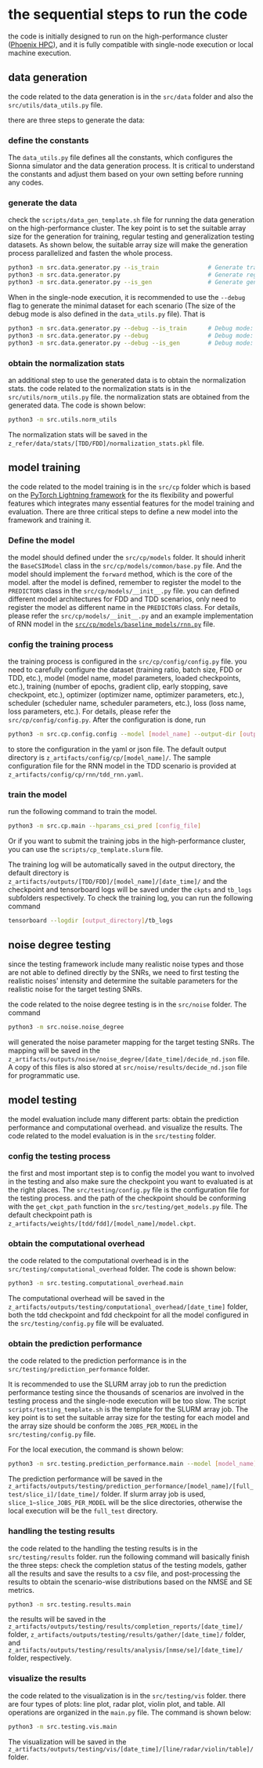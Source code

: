 # the sequential steps to run the code

the code is initially designed to run on the high-performance cluster ([Phoenix HPC](https://docs.pace.gatech.edu/phoenix_cluster/gettingstarted_phnx/)), and it is fully compatible with single-node execution or local machine execution.


## data generation

the code related to the data generation is in the `src/data` folder and also the `src/utils/data_utils.py` file. 

there are three steps to generate the data:

### define the constants

The `data_utils.py` file defines all the constants, which configures the Sionna simulator and the data generation process. It is critical to understand the constants and adjust them based on your own setting before running any codes. 


### generate the data

check the `scripts/data_gen_template.sh` file for running the data generation on the high-performance cluster. The key point is to set the suitable array size for the generation for training, regular testing and generalization testing datasets.  As shown below, the suitable array size will make the generation process parallelized and fasten the whole process. 

```bash
python3 -m src.data.generator.py --is_train              # Generate training data, typical array size is 1-9
python3 -m src.data.generator.py                         # Generate regular test data, typical array size is 1
python3 -m src.data.generator.py --is_gen                # Generate generalization test data, typical array size is 1-20
```

When in the single-node execution, it is recommended to use the `--debug` flag to generate the minimal dataset for each scenario (The size of the debug mode is also defined in the `data_utils.py` file). That is 

```bash
python3 -m src.data.generator.py --debug --is_train      # Debug mode: minimal training data
python3 -m src.data.generator.py --debug                 # Debug mode: minimal test data
python3 -m src.data.generator.py --debug --is_gen        # Debug mode: minimal generalization data
```


### obtain the normalization stats

an additional step to use the generated data is to obtain the normalization stats. the code related to the normalization stats is in the `src/utils/norm_utils.py` file. the normalization stats are obtained from the generated data. The code is shown below:
```bash
python3 -m src.utils.norm_utils
```
The normalization stats will be saved in the `z_refer/data/stats/[TDD/FDD]/normalization_stats.pkl` file.


## model training

the code related to the model training is in the `src/cp` folder which is based on the [PyTorch Lightning framework](https://lightning.ai/docs/pytorch/stable/) for the its flexibility and powerful features which integrates many essential features for the model training and evaluation. There are three critical steps to define a new model into the framework and training it.

### Define the model

the model should defined under the `src/cp/models` folder. It should inherit the `BaseCSIModel` class in the `src/cp/models/common/base.py` file. And the model should implement the `forward` method, which is the core of the model. after the model is defined, remember to register the model to the `PREDICTORS` class in the `src/cp/models/__init__.py` file. you can defined different model architectures for FDD and TDD scenarios, only need to register the model as different name in the `PREDICTORS` class. For details, please refer the `src/cp/models/__init__.py` and an example implementation of RNN model in the [`src/cp/models/baseline_models/rnn.py`](src/cp/models/baseline_models/rnn.py) file.

### config the training process

the training process is configured in the `src/cp/config/config.py` file. you need to carefully configure the dataset (training ratio, batch size, FDD or TDD, etc.), model (model name, model parameters, loaded checkpoints, etc.), training (number of epochs, gradient clip, early stopping, save checkpoint, etc.), optimizer (optimizer name, optimizer parameters, etc.), scheduler (scheduler name, scheduler parameters, etc.), loss (loss name, loss parameters, etc.). For details, please refer the `src/cp/config/config.py`. After the configuration is done, run
```bash
python3 -m src.cp.config.config --model [model_name] --output-dir [output_dir] --is_U2D [True/False] --config-file [yaml/json]
```
to store the configuration in the yaml or json file. The default output directory is `z_artifacts/config/cp/[model_name]/`. The sample configuration file for the RNN model in the TDD scenario is provided at `z_artifacts/config/cp/rnn/tdd_rnn.yaml`.


### train the model

run the following command to train the model. 
```bash
python3 -m src.cp.main --hparams_csi_pred [config_file]
```
Or if you want to submit the training jobs in the high-performance cluster, you can use the `scripts/cp_template.slurm` file.

The training log will be automatically saved in the output directory, the default directory is `z_artifacts/outputs/[TDD/FDD]/[model_name]/[date_time]/` and the checkpoint and tensorboard logs will be saved under the `ckpts` and `tb_logs` subfolders respectively. To check the training log, you can run the following command 
```bash
tensorboard --logdir [output_directory]/tb_logs
```


## noise degree testing

since the testing framework include many realistic noise types and those are not able to defined directly by the SNRs, we need to first testing the realistic noises' intensity and determine the suitable parameters for the realistic noise for the target testing SNRs. 

the code related to the noise degree testing is in the `src/noise` folder. The command
```bash
python3 -m src.noise.noise_degree
```
will generated the noise parameter mapping for the target testing SNRs. The mapping will be saved in the `z_artifacts/outputs/noise/noise_degree/[date_time]/decide_nd.json` file. A copy of this files is also stored at `src/noise/results/decide_nd.json` file for programmatic use.



## model testing

the model evaluation include many different parts: obtain the prediction performance and computational overhead. and visualize the results. The code related to the model evaluation is in the `src/testing` folder.

### config the testing process

the first and most important step is to config the model you want to involved in the testing and also make sure the checkpoint you want to evaluated is at the right places. The `src/testing/config.py` file is the configuration file for the testing process. and the path of the checkpoint should be conforming with the `get_ckpt_path` function in the `src/testing/get_models.py` file. The default checkpoint path is `z_artifacts/weights/[tdd/fdd]/[model_name]/model.ckpt`.


### obtain the computational overhead

the code related to the computational overhead is in the `src/testing/computational_overhead` folder. The code is shown below:
```bash
python3 -m src.testing.computational_overhead.main
```
The computational overhead will be saved in the `z_artifacts/outputs/testing/computational_overhead/[date_time]` folder, both the tdd checkpoint and fdd checkpoint for all the model configured in the `src/testing/config.py` file will be evaluated.


### obtain the prediction performance

the code related to the prediction performance is in the `src/testing/prediction_performance` folder.

It is recommended to use the SLURM array job to run the prediction performance testing since the thousands of scenarios are involved in the testing process and the single-node execution will be too slow. The script `scripts/testing_template.sh` is the template for the SLURM array job. The key point is to set the suitable array size for the testing for each model and the array size should be conform the `JOBS_PER_MODEL` in the `src/testing/config.py` file.

For the local execution, the command is shown below:
```bash
python3 -m src.testing.prediction_performance.main --model [model_name]
```
The prediction performance will be saved in the `z_artifacts/outputs/testing/prediction_performance/[model_name]/[full_test/slice_i]/[date_time]/` folder. If slurm array job is used, `slice_1~slice_JOBS_PER_MODEL` will be the slice directories, otherwise the local execution will be the `full_test` directory.


### handling the testing results

the code related to the handling the testing results is in the `src/testing/results` folder. run the following command will basically finish the three steps: check the completion status of the testing models, gather all the results and save the results to a csv file, and post-processing the results to obtain the scenario-wise distributions based on the NMSE and SE metrics.
```bash
python3 -m src.testing.results.main
```

the results will be saved in the `z_artifacts/outputs/testing/results/completion_reports/[date_time]/` folder, `z_artifacts/outputs/testing/results/gather/[date_time]/` folder, and `z_artifacts/outputs/testing/results/analysis/[nmse/se]/[date_time]/` folder, respectively.


### visualize the results

the code related to the visualization is in the `src/testing/vis` folder. there are four types of plots: line plot, radar plot, violin plot, and table. All operations are organized in the `main.py` file. The command is shown below:
```bash
python3 -m src.testing.vis.main
```
The visualization will be saved in the `z_artifacts/outputs/testing/vis/[date_time]/[line/radar/violin/table]/` folder.
